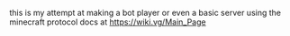 this is my attempt at making a bot player or even a basic server using the minecraft protocol docs at https://wiki.vg/Main_Page
